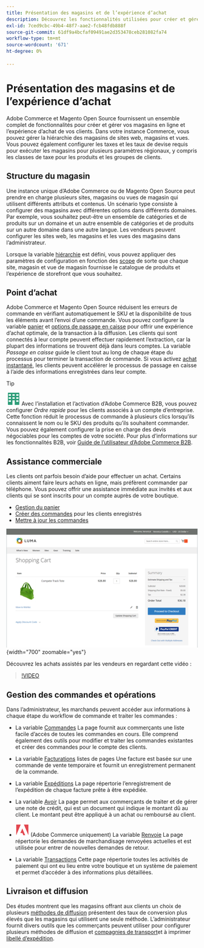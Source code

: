 ```yaml
---
title: Présentation des magasins et de l’expérience d’achat
description: Découvrez les fonctionnalités utilisées pour créer et gérer vos magasins en ligne et l’expérience d’achat pour vos clients.
exl-id: 7ced9cbc-49b4-48f7-aae2-fcb48fdb888f
source-git-commit: 61df9a4bcfaf09491ae2d353478ceb281082fa74
workflow-type: tm+mt
source-wordcount: '671'
ht-degree: 0%

---
```


# Présentation des magasins et de l’expérience d’achat

Adobe Commerce et Magento Open Source fournissent un ensemble complet de fonctionnalités pour créer et gérer vos magasins en ligne et l’expérience d’achat de vos clients. Dans votre instance Commerce, vous pouvez gérer la hiérarchie des magasins de sites web, magasins et vues. Vous pouvez également configurer les taxes et les taux de devise requis pour exécuter les magasins pour plusieurs paramètres régionaux, y compris les classes de taxe pour les produits et les groupes de clients.

## Structure du magasin

Une instance unique d’Adobe Commerce ou de Magento Open Source peut prendre en charge plusieurs sites, magasins ou vues de magasin qui utilisent différents attributs et contenus. Un scénario type consiste à configurer des magasins avec différentes options dans différents domaines. Par exemple, vous souhaitez peut-être un ensemble de catégories et de produits sur un domaine et un autre ensemble de catégories et de produits sur un autre domaine dans une autre langue. Les vendeurs peuvent configurer les sites web, les magasins et les vues des magasins dans l’administrateur.

Lorsque la variable [hiérarchie](stores.md) est défini, vous pouvez appliquer des paramètres de configuration en fonction des [scope](../getting-started/websites-stores-views.md#scope-settings) de sorte que chaque site, magasin et vue de magasin fournisse le catalogue de produits et l’expérience de storefront que vous souhaitez.

## Point d’achat

Adobe Commerce et Magento Open Source réduisent les erreurs de commande en vérifiant automatiquement le SKU et la disponibilité de tous les éléments avant l’envoi d’une commande. Vous pouvez configurer la variable [panier](cart.md) et [options de passage en caisse](checkout-process.md) pour offrir une expérience d’achat optimale, de la transaction à la diffusion. Les clients qui sont connectés à leur compte peuvent effectuer rapidement l’extraction, car la plupart des informations se trouvent déjà dans leurs comptes. La variable _Passage en caisse_ guide le client tout au long de chaque étape du processus pour terminer la transaction de commande. Si vous activez [achat instantané](checkout-instant-purchase.md), les clients peuvent accélérer le processus de passage en caisse à l’aide des informations enregistrées dans leur compte.

>[!TIP]
>
>![Adobe Commerce B2B](../assets/b2b.svg) Avec l’installation et l’activation d’Adobe Commerce B2B, vous pouvez configurer _Ordre rapide_ pour les clients associés à un compte d’entreprise. Cette fonction réduit le processus de commande à plusieurs clics lorsqu’ils connaissent le nom ou le SKU des produits qu’ils souhaitent commander. Vous pouvez également configurer la prise en charge des devis négociables pour les comptes de votre société. Pour plus d’informations sur les fonctionnalités B2B, voir [Guide de l’utilisateur d’Adobe Commerce B2B](https://experienceleague.adobe.com/docs/commerce-admin/b2b/introduction.html).

## Assistance commerciale

Les clients ont parfois besoin d’aide pour effectuer un achat. Certains clients aiment faire leurs achats en ligne, mais préfèrent commander par téléphone. Vous pouvez offrir une assistance immédiate aux invités et aux clients qui se sont inscrits pour un compte auprès de votre boutique.

- [Gestion du panier](shopping-assisted-cart-manage.md)
- [Créer des commandes](customer-account-create-order.md) pour les clients enregistrés
- [Mettre à jour les commandes](order-update.md)

![Panier](./assets/storefront-cart-price-group-discount.png){width="700" zoomable="yes"}

Découvrez les achats assistés par les vendeurs en regardant cette vidéo :

>[!VIDEO](https://video.tv.adobe.com/v/343662/?quality=12)

## Gestion des commandes et opérations

Dans l’administrateur, les marchands peuvent accéder aux informations à chaque étape du workflow de commande et traiter les commandes :

- La variable [Commandes](orders.md) La page fournit aux commerçants une liste facile d’accès de toutes les commandes en cours. Elle comprend également des outils pour modifier et traiter les commandes existantes et créer des commandes pour le compte des clients.

- La variable [Facturations](invoices.md) listes de pages Une facture est basée sur une commande de vente temporaire et fournit un enregistrement permanent de la commande.

- La variable [Expéditions](shipments.md) La page répertorie l’enregistrement de l’expédition de chaque facture prête à être expédiée.

- La variable [Avoir](credit-memos.md) La page permet aux commerçants de traiter et de gérer une note de crédit, qui est un document qui indique le montant dû au client. Le montant peut être appliqué à un achat ou remboursé au client.

- ![Adobe Commerce](../assets/adobe-logo.svg) (Adobe Commerce uniquement) La variable [Renvoie](returns.md) La page répertorie les demandes de marchandisage renvoyées actuelles et est utilisée pour entrer de nouvelles demandes de retour.

- La variable [Transactions](transactions.md) Cette page répertorie toutes les activités de paiement qui ont eu lieu entre votre boutique et un système de paiement et permet d’accéder à des informations plus détaillées.

## Livraison et diffusion

Des études montrent que les magasins offrant aux clients un choix de plusieurs [méthodes de diffusion](delivery.md) présentent des taux de conversion plus élevés que les magasins qui utilisent une seule méthode. L’administrateur fournit divers outils que les commerçants peuvent utiliser pour configurer plusieurs méthodes de diffusion et [compagnies de transport](carriers.md)et à imprimer [libellé d’expédition](shipping-labels.md).
